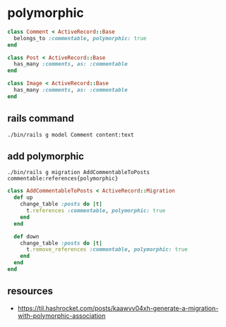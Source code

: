 # polymorphic
```rb
class Comment < ActiveRecord::Base
  belongs_to :commentable, polymorphic: true
end

class Post < ActiveRecord::Base
  has_many :comments, as: :commentable
end

class Image < ActiveRecord::Base
  has_many :comments, as: :commentable
end
```


## rails command
```shell
./bin/rails g model Comment content:text
```

## add polymorphic

```shell
./bin/rails g migration AddCommentableToPosts commentable:references{polymorphic}
```

```rb
class AddCommentableToPosts < ActiveRecord::Migration
  def up
    change_table :posts do |t|
      t.references :commentable, polymorphic: true
    end
  end

  def down
    change_table :posts do |t|
      t.remove_references :commentable, polymorphic: true
    end
  end
end
```

## resources
- https://til.hashrocket.com/posts/kaawvv04xh-generate-a-migration-with-polymorphic-association